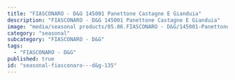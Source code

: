 ```yaml
---
title: "FIASCONARO - D&G 145001 Panettone Castagne E Gianduia"
description: "FIASCONARO - D&G 145001 Panettone Castagne E Gianduia"
image: "media/seasonal products/05.06.FIASCONARO - D&G/145001-Panettone-castagne-e-gianduia.jpg"
category: "seasonal"
subcategory: "FIASCONARO - D&G"
tags:
  - "FIASCONARO - D&G"
published: true
id: "seasonal-fiasconaro---d&g-135"
---
```

